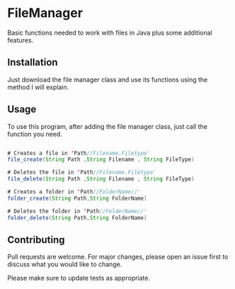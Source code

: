# FileManager

Basic functions needed to work with files in Java plus some additional features.

## Installation

Just download the file manager class and use its functions using the method I will explain.


## Usage
To use this program, after adding the file manager class, just call the function you need.
```Java

# Creates a file in 'Path//Filename.Filetype' 
file_create(String Path ,String Filename , String FileType)

# Deletes the file in 'Path//Filename.Filetype' 
file_delete(String Path ,String Filename , String FileType)

# Creates a folder in 'Path//FolderName//' 
folder_create(String Path,String FolderName)

# Deletes the folder in 'Path//FolderName//'
folder_delete(String Path,String FolderName)

```



## Contributing

Pull requests are welcome. For major changes, please open an issue first
to discuss what you would like to change.

Please make sure to update tests as appropriate.
